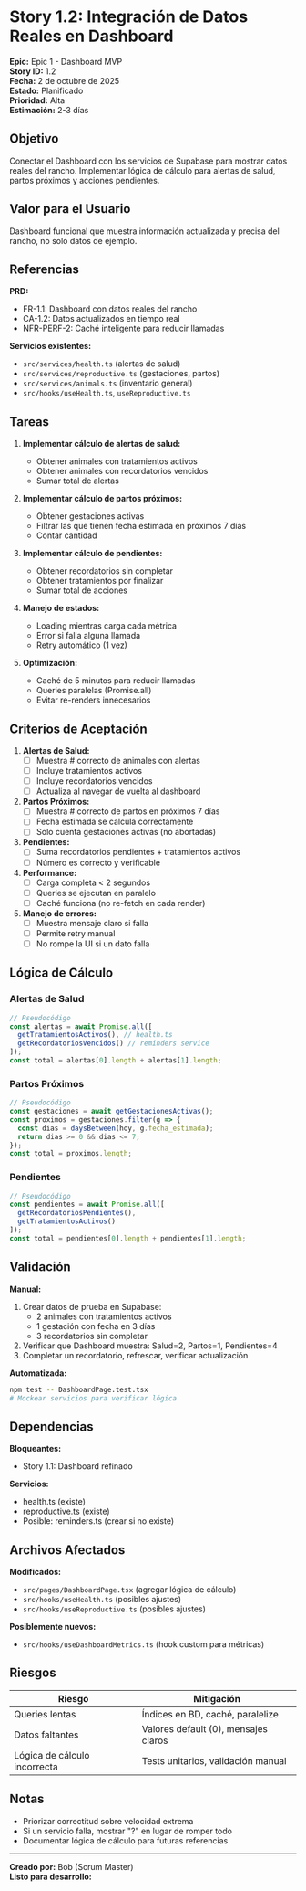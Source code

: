 ﻿# Story 1.2: Integración de Datos Reales en Dashboard

**Epic:** Epic 1 - Dashboard MVP  
**Story ID:** 1.2  
**Fecha:** 2 de octubre de 2025  
**Estado:** Planificado  
**Prioridad:** Alta  
**Estimación:** 2-3 días

## Objetivo

Conectar el Dashboard con los servicios de Supabase para mostrar datos reales del rancho. Implementar lógica de cálculo para alertas de salud, partos próximos y acciones pendientes.

## Valor para el Usuario

Dashboard funcional que muestra información actualizada y precisa del rancho, no solo datos de ejemplo.

## Referencias

**PRD:**
- FR-1.1: Dashboard con datos reales del rancho
- CA-1.2: Datos actualizados en tiempo real
- NFR-PERF-2: Caché inteligente para reducir llamadas

**Servicios existentes:**
- `src/services/health.ts` (alertas de salud)
- `src/services/reproductive.ts` (gestaciones, partos)
- `src/services/animals.ts` (inventario general)
- `src/hooks/useHealth.ts`, `useReproductive.ts`

## Tareas

1. **Implementar cálculo de alertas de salud:**
   - Obtener animales con tratamientos activos
   - Obtener animales con recordatorios vencidos
   - Sumar total de alertas

2. **Implementar cálculo de partos próximos:**
   - Obtener gestaciones activas
   - Filtrar las que tienen fecha estimada en próximos 7 días
   - Contar cantidad

3. **Implementar cálculo de pendientes:**
   - Obtener recordatorios sin completar
   - Obtener tratamientos por finalizar
   - Sumar total de acciones

4. **Manejo de estados:**
   - Loading mientras carga cada métrica
   - Error si falla alguna llamada
   - Retry automático (1 vez)

5. **Optimización:**
   - Caché de 5 minutos para reducir llamadas
   - Queries paralelas (Promise.all)
   - Evitar re-renders innecesarios

## Criterios de Aceptación

1. **Alertas de Salud:**
   - [ ] Muestra # correcto de animales con alertas
   - [ ] Incluye tratamientos activos
   - [ ] Incluye recordatorios vencidos
   - [ ] Actualiza al navegar de vuelta al dashboard

2. **Partos Próximos:**
   - [ ] Muestra # correcto de partos en próximos 7 días
   - [ ] Fecha estimada se calcula correctamente
   - [ ] Solo cuenta gestaciones activas (no abortadas)

3. **Pendientes:**
   - [ ] Suma recordatorios pendientes + tratamientos activos
   - [ ] Número es correcto y verificable

4. **Performance:**
   - [ ] Carga completa < 2 segundos
   - [ ] Queries se ejecutan en paralelo
   - [ ] Caché funciona (no re-fetch en cada render)

5. **Manejo de errores:**
   - [ ] Muestra mensaje claro si falla
   - [ ] Permite retry manual
   - [ ] No rompe la UI si un dato falla

## Lógica de Cálculo

### Alertas de Salud
```typescript
// Pseudocódigo
const alertas = await Promise.all([
  getTratamientosActivos(), // health.ts
  getRecordatoriosVencidos() // reminders service
]);
const total = alertas[0].length + alertas[1].length;
```

### Partos Próximos
```typescript
// Pseudocódigo
const gestaciones = await getGestacionesActivas();
const proximos = gestaciones.filter(g => {
  const dias = daysBetween(hoy, g.fecha_estimada);
  return dias >= 0 && dias <= 7;
});
const total = proximos.length;
```

### Pendientes
```typescript
// Pseudocódigo
const pendientes = await Promise.all([
  getRecordatoriosPendientes(),
  getTratamientosActivos()
]);
const total = pendientes[0].length + pendientes[1].length;
```

## Validación

**Manual:**
1. Crear datos de prueba en Supabase:
   - 2 animales con tratamientos activos
   - 1 gestación con fecha en 3 días
   - 3 recordatorios sin completar
2. Verificar que Dashboard muestra: Salud=2, Partos=1, Pendientes=4
3. Completar un recordatorio, refrescar, verificar actualización

**Automatizada:**
```bash
npm test -- DashboardPage.test.tsx
# Mockear servicios para verificar lógica
```

## Dependencias

**Bloqueantes:**
- Story 1.1: Dashboard refinado 

**Servicios:**
- health.ts (existe)
- reproductive.ts (existe)
- Posible: reminders.ts (crear si no existe)

## Archivos Afectados

**Modificados:**
- `src/pages/DashboardPage.tsx` (agregar lógica de cálculo)
- `src/hooks/useHealth.ts` (posibles ajustes)
- `src/hooks/useReproductive.ts` (posibles ajustes)

**Posiblemente nuevos:**
- `src/hooks/useDashboardMetrics.ts` (hook custom para métricas)

## Riesgos

| Riesgo | Mitigación |
|--------|------------|
| Queries lentas | Índices en BD, caché, paralelize |
| Datos faltantes | Valores default (0), mensajes claros |
| Lógica de cálculo incorrecta | Tests unitarios, validación manual |

## Notas

- Priorizar correctitud sobre velocidad extrema
- Si un servicio falla, mostrar "?" en lugar de romper todo
- Documentar lógica de cálculo para futuras referencias

---

**Creado por:** Bob (Scrum Master)  
**Listo para desarrollo:** 
